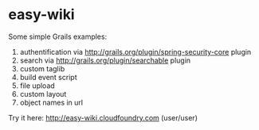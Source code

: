 easy-wiki
=========

Some simple Grails examples:

1. authentification via http://grails.org/plugin/spring-security-core plugin
2. search via http://grails.org/plugin/searchable plugin
3. custom taglib
4. build event script
5. file upload
6. custom layout
7. object names in url

Try it here:
http://easy-wiki.cloudfoundry.com (user/user)
